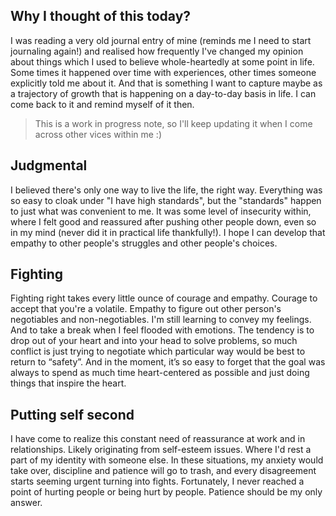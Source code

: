 ## Why I thought of this today?

I was reading a very old journal entry of mine (reminds me I need to start journaling again!) and realised how frequently I've changed my opinion about things which I used to believe whole-heartedly at some point in life. Some times it happened over time with experiences, other times someone explicitly told me about it. And that is something I want to capture maybe as a trajectory of growth that is happening on a day-to-day basis in life. I can come back to it and remind myself of it then.

> This is a work in progress note, so I'll keep updating it when I come across other vices within me :)

## Judgmental

I believed there's only one way to live the life, the right way. Everything was so easy to cloak under "I have high standards", but the "standards" happen to just what was convenient to me. It was some level of insecurity within, where I felt good and reassured after pushing other people down, even so in my mind (never did it in practical life thankfully!).
I hope I can develop that empathy to other people's struggles and other people's choices.

## Fighting

Fighting right takes every little ounce of courage and empathy. Courage to accept that you're a volatile. Empathy to figure out other person's negotiables and non-negotiables. I'm still learning to convey my feelings. And to take a break when I feel flooded with emotions.
The tendency is to drop out of your heart and into your head to solve problems, so much conflict is just trying to negotiate which particular way would be best to return to “safety”. And in the moment, it’s so easy to forget that the goal was always to spend as much time heart-centered as possible and just doing things that inspire the heart.

## Putting self second

I have come to realize this constant need of reassurance at work and in relationships. Likely originating from self-esteem issues. Where I'd rest a part of my identity with someone else. In these situations, my anxiety would take over, discipline and patience will go to trash, and every disagreement starts seeming urgent turning into fights. Fortunately, I never reached a point of hurting people or being hurt by people. Patience should be my only answer.
